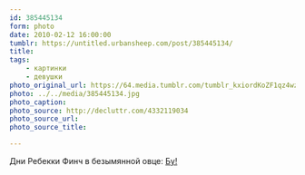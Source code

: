 ```yaml
---
id: 385445134
form: photo
date: 2010-02-12 16:00:00
tumblr: https://untitled.urbansheep.com/post/385445134/
title:
tags:
    - картинки
    - девушки
photo_original_url: https://64.media.tumblr.com/tumblr_kxiordKoZF1qz4wzio1_1280.jpg
photo: ../../media/385445134.jpg
photo_caption:
photo_source: http://decluttr.com/4332119034
photo_source_url:
photo_source_title:

---
```


<p>Дни Ребекки Финч в безымянной овце: <a href="http://decluttr.com/4332119034">Бу!</a></p>
